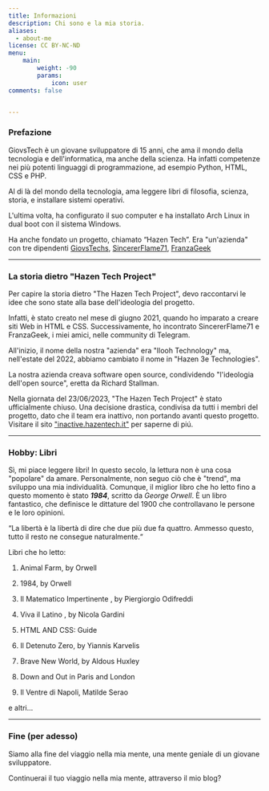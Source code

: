 ```yaml
---
title: Informazioni 
description: Chi sono e la mia storia.
aliases:
  - about-me
license: CC BY-NC-ND
menu:
    main: 
        weight: -90
        params:
            icon: user
comments: false


---
```


### Prefazione

GiovsTech è un giovane sviluppatore di 15 anni, che ama il mondo della tecnologia e dell'informatica, ma anche della scienza. Ha infatti competenze nei più potenti linguaggi di programmazione, ad esempio Python, HTML, CSS e PHP.

Al di là del mondo della tecnologia, ama leggere libri di filosofia, scienza, storia, e installare sistemi operativi.

L'ultima volta, ha configurato il suo computer e ha installato Arch Linux in dual boot con il sistema Windows.

Ha anche fondato un progetto, chiamato “Hazen Tech”. Era "un'azienda" con tre dipendenti [GiovsTechs](https://gthz.it/lkg), [SincererFlame71](https://sincererflame71.it), [FranzaGeek](https://www.youtube.com/@FranzaGeek)

---

### La storia dietro "Hazen Tech Project"

Per capire la storia dietro "The Hazen Tech Project", devo raccontarvi le idee che sono state alla base dell'ideologia del progetto.

Infatti, è stato creato nel mese di giugno 2021, quando ho imparato a creare siti Web in HTML e CSS. Successivamente, ho incontrato SincererFlame71 e FranzaGeek, i miei amici, nelle community di Telegram.

All'inizio, il nome della nostra "azienda" era "Ilooh Technology" ma, nell'estate del 2022, abbiamo cambiato il nome in "Hazen 3e Technologies".

La nostra azienda creava software open source, condividendo "l'ideologia dell'open source", eretta da Richard Stallman.

Nella giornata del 23/06/2023, "The Hazen Tech Project" è stato ufficialmente chiuso. Una decisione drastica, condivisa da tutti i membri del progetto, dato che il team era inattivo, non portando avanti questo progetto. Visitare il sito ["inactive.hazentech.it"](https://inactive.hazentech.it) per saperne di piú.


---

### Hobby: Libri

Sì, mi piace leggere libri! In questo secolo, la lettura non è una cosa "popolare" da amare. Personalmente, non seguo ciò che è "trend", ma sviluppo una mia individualità. Comunque, il miglior libro che ho letto fino a questo momento è stato ***1984***, scritto da *George Orwell*. È un libro fantastico, che definisce le dittature del 1900 che controllavano le persone e le loro opinioni.

“La libertà è la libertà di dire che due più due fa quattro. Ammesso questo, tutto il resto ne consegue naturalmente.“

Libri che ho letto:

1. Animal Farm, by Orwell

2. 1984, by Orwell

3. Il Matematico Impertinente , by Piergiorgio Odifreddi

4. Viva il Latino , by Nicola Gardini

5. HTML AND CSS: Guide

6. Il Detenuto Zero, by Yiannis Karvelis

7. Brave New World, by Aldous Huxley 

8. Down and Out in Paris and London

9. Il Ventre di Napoli, Matilde Serao 
   
  e altri...
   
   ---
   
### Fine (per adesso)
   
   Siamo alla fine del viaggio nella mia mente, una mente geniale di un giovane sviluppatore.
   
   Continuerai il tuo viaggio nella mia mente, attraverso il mio blog? 
